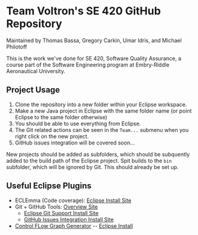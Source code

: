 # Team Voltron's SE 420 GitHub Repository
Maintained by Thomas Bassa, Gregory Carkin, Umar Idris, and Michael Philotoff

This is the work we've done for SE 420, Software Quality Assurance,
a course part of the Software Engineering program at Embry-Riddle Aeronautical University.

## Project Usage
1. Clone the repository into a new folder within your Eclipse workspace.
2. Make a new Java project in Eclipse with the same folder name
   (or point Eclipse to the same folder otherwise)
3. You should be able to use everything from Eclipse.
4. The Git related actions can be seen in the `Team...` submenu
   when you right click on the new project.
5. GitHub issues integration will be covered soon...

New projects should be added as subfolders, which should be subquently added
to the build path of the Eclipse project. Spit builds to the `bin` subfolder,
which will be ignored by Git. This should already be set up.

## Useful Eclipse Plugins
- ECLEmma (Code coverage): [Eclipse Install Site](http://update.eclemma.org/)
- Git + GitHub Tools: [Overview Site](http://eclipse.org/egit/download/)
  - [Eclipse Git Support Install Site](http://download.eclipse.org/egit/updates)
  - [GitHub Issues Integration Install Site](http://download.eclipse.org/egit/github/updates)
- [Control FLow Graph Generator](http://eclipsefcg.sourceforge.net/) -- 
  [Eclipse Install](http://eclipsefcg.sourceforge.net/)